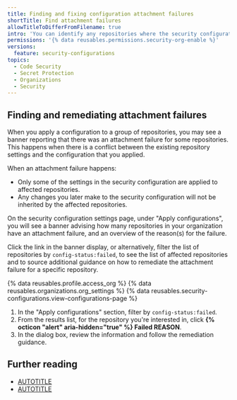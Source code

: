 ```yaml
---
title: Finding and fixing configuration attachment failures
shortTitle: Find attachment failures
allowTitleToDifferFromFilename: true
intro: 'You can identify any repositories where the security configuration could not be attached, and follow guidance to remediate the problem.'
permissions: '{% data reusables.permissions.security-org-enable %}'
versions:
  feature: security-configurations
topics:
  - Code Security
  - Secret Protection
  - Organizations
  - Security
---
```


## Finding and remediating attachment failures

When you apply a configuration to a group of repositories, you may see a banner reporting that there was an attachment failure for some repositories. This happens when there is a conflict between the existing repository settings and the configuration that you applied.

When an attachment failure happens:
* Only some of the settings in the security configuration are applied to affected repositories.
* Any changes you later make to the security configuration will not be inherited by the affected repositories.

On the security configuration settings page, under "Apply configurations", you will see a banner advising how many repositories in your organization have an attachment failure, and an overview of the reason(s) for the failure.

Click the link in the banner display, or alternatively, filter the list of repositories by `config-status:failed`, to see the list of affected repositories and to source additional guidance on how to remediate the attachment failure for a specific repository.

{% data reusables.profile.access_org %}
{% data reusables.organizations.org_settings %}
{% data reusables.security-configurations.view-configurations-page %}
1. In the "Apply configurations" section, filter by `config-status:failed`.
1. From the results list, for the repository you're interested in, click **{% octicon "alert" aria-hidden="true" %} Failed REASON**.
1. In the dialog box, review the information and follow the remediation guidance.

## Further reading

* [AUTOTITLE](/code-security/securing-your-organization/troubleshooting-security-configurations/a-repository-is-using-advanced-setup-for-code-scanning)
* [AUTOTITLE](/code-security/securing-your-organization/troubleshooting-security-configurations/not-enough-github-advanced-security-licenses)

